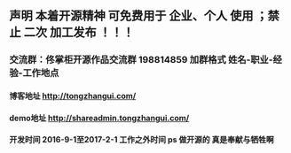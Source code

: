 ## 声明 本着开源精神 可免费用于 企业、个人 使用 ；禁止 二次 加工发布 ！！！

### 交流群：佟掌柜开源作品交流群 198814859 加群格式 姓名-职业-经验-工作地点 

#### 博客地址 http://tongzhangui.com/

#### demo地址 http://shareadmin.tongzhangui.com/

#### 开发时间 2016-9-1至2017-2-1 工作之外时间 ps 做开源的 真是奉献与牺牲啊
